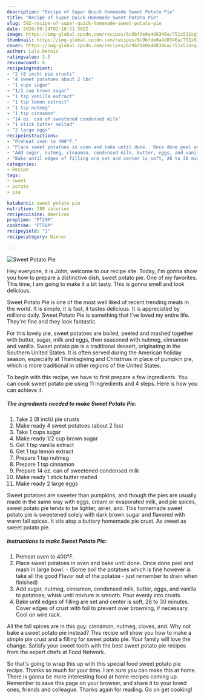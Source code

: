 ```yaml
---
description: "Recipe of Super Quick Homemade Sweet Potato Pie"
title: "Recipe of Super Quick Homemade Sweet Potato Pie"
slug: 592-recipe-of-super-quick-homemade-sweet-potato-pie
date: 2020-09-24T03:10:51.502Z
image: https://img-global.cpcdn.com/recipes/6c9bfde0a4d8346a/751x532cq70/sweet-potato-pie-recipe-main-photo.jpg
thumbnail: https://img-global.cpcdn.com/recipes/6c9bfde0a4d8346a/751x532cq70/sweet-potato-pie-recipe-main-photo.jpg
cover: https://img-global.cpcdn.com/recipes/6c9bfde0a4d8346a/751x532cq70/sweet-potato-pie-recipe-main-photo.jpg
author: Lula Dennis
ratingvalue: 3.5
reviewcount: 6
recipeingredient:
- "2 (8 inch) pie crusts"
- "4 sweet potatoes about 2 lbs"
- "1 cups sugar"
- "1/2 cup brown sugar"
- "1 tsp vanilla extract"
- "1 tsp lemon extract"
- "1 tsp nutmeg"
- "1 tsp cinnamon"
- "14 oz. can of sweetened condensed milk"
- "1 stick butter melted"
- "2 large eggs"
recipeinstructions:
- "Preheat oven to 400°F."
- "Place sweet potatoes in oven and bake until done.  Once done peel and mash in large bowl. (Some boil the potatoes which is fine however is take all the good Flavor out of the potatoe - just remember to drain when finished)"
- "Add sugar, nutmeg, cinnamon, condensed milk, butter, eggs, and vanilla to potatoes; whisk until mixture is smooth. Pour evenly into crusts."
- "Bake until edges of filling are set and center is soft, 28 to 30 minutes. Cover edges of crust with foil to prevent over browning, if necessary. Cool on wire rack."
categories:
- Recipe
tags:
- sweet
- potato
- pie

katakunci: sweet potato pie 
nutrition: 288 calories
recipecuisine: American
preptime: "PT29M"
cooktime: "PT56M"
recipeyield: "1"
recipecategory: Dinner

---
```



![Sweet Potato Pie](https://img-global.cpcdn.com/recipes/6c9bfde0a4d8346a/751x532cq70/sweet-potato-pie-recipe-main-photo.jpg)

Hey everyone, it is John, welcome to our recipe site. Today, I'm gonna show you how to prepare a distinctive dish, sweet potato pie. One of my favorites. This time, I am going to make it a bit tasty. This is gonna smell and look delicious.

Sweet Potato Pie is one of the most well liked of recent trending meals in the world. It is simple, it is fast, it tastes delicious. It is appreciated by millions daily. Sweet Potato Pie is something that I've loved my entire life. They're fine and they look fantastic.

For this lovely pie, sweet potatoes are boiled, peeled and mashed together with butter, sugar, milk and eggs, then seasoned with nutmeg, cinnamon and vanilla. Sweet potato pie is a traditional dessert, originating in the Southern United States. It is often served during the American holiday season, especially at Thanksgiving and Christmas in place of pumpkin pie, which is more traditional in other regions of the United States.


To begin with this recipe, we have to first prepare a few ingredients. You can cook sweet potato pie using 11 ingredients and 4 steps. Here is how you can achieve it.

<!--inarticleads1-->

##### The ingredients needed to make Sweet Potato Pie:

1. Take 2 (8 inch) pie crusts
1. Make ready 4 sweet potatoes (about 2 lbs)
1. Take 1 cups sugar
1. Make ready 1/2 cup brown sugar
1. Get 1 tsp vanilla extract
1. Get 1 tsp lemon extract
1. Prepare 1 tsp nutmeg
1. Prepare 1 tsp cinnamon
1. Prepare 14 oz. can of sweetened condensed milk
1. Make ready 1 stick butter melted
1. Make ready 2 large eggs


Sweet potatoes are sweeter than pumpkins, and though the pies are usually made in the same way with eggs, cream or evaporated milk, and pie spices, sweet potato pie tends to be lighter, airier, and. This homemade sweet potato pie is sweetened solely with dark brown sugar and flavored with warm fall spices. It sits atop a buttery homemade pie crust. As sweet as sweet potato pie. 

<!--inarticleads2-->

##### Instructions to make Sweet Potato Pie:

1. Preheat oven to 400°F.
1. Place sweet potatoes in oven and bake until done.  Once done peel and mash in large bowl. - (Some boil the potatoes which is fine however is take all the good Flavor out of the potatoe - just remember to drain when finished)
1. Add sugar, nutmeg, cinnamon, condensed milk, butter, eggs, and vanilla to potatoes; whisk until mixture is smooth. Pour evenly into crusts.
1. Bake until edges of filling are set and center is soft, 28 to 30 minutes. Cover edges of crust with foil to prevent over browning, if necessary. Cool on wire rack.


All the fall spices are in this guy: cinnamon, nutmeg, cloves, and. Why not bake a sweet potato pie instead? This recipe will show you how to make a simple pie crust and a filling for sweet potato pie. Your family will love the change. Satisfy your sweet tooth with the best sweet potato pie recipes from the expert chefs at Food Network. 

So that's going to wrap this up with this special food sweet potato pie recipe. Thanks so much for your time. I am sure you can make this at home. There is gonna be more interesting food at home recipes coming up. Remember to save this page on your browser, and share it to your loved ones, friends and colleague. Thanks again for reading. Go on get cooking!
